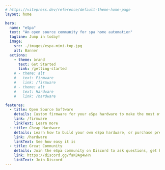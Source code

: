 ```yaml
---
# https://vitepress.dev/reference/default-theme-home-page
layout: home

hero:
  name: "eSpa"
  text: "An open source community for spa home automation"
  tagline: Jump in today!
  image:
    src: ./images/espa-mini-top.jpg
    alt: Banner
  actions:
    - theme: brand
      text: Get Started
      link: /getting-started
    # - theme: alt
    #   text: Firmware
    #   link: /firmware
    # - theme: alt
    #   text: Hardware
    #   link: /hardware

features:
  - title: Open Source Software
    details: Custom firmware for your eSpa hardware to make the most of your spa.
    link: /firmware
    linkText: Learn more
  - title: Cheap Hardware
    details: Learn how to build your own eSpa hardware, or purchase pre-assembled.
    link: /hardware
    linkText: See how easy it is
  - title: Great Community
    details: Join the eSpa community on Discord to ask questions, get help, and share your projects.
    link: https://discord.gg/faK8Ag4wHn
    linkText: Join Discord
---
```


